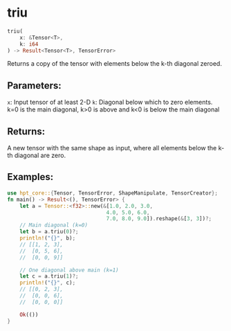 # triu
```rust
triu(
    x: &Tensor<T>,
    k: i64
) -> Result<Tensor<T>, TensorError>
```
Returns a copy of the tensor with elements below the k-th diagonal zeroed.

## Parameters:
`x`: Input tensor of at least 2-D
`k`: Diagonal below which to zero elements. k=0 is the main diagonal, k>0 is above and k<0 is below the main diagonal

## Returns:
A new tensor with the same shape as input, where all elements below the k-th diagonal are zero.

## Examples:
```rust
use hpt_core::{Tensor, TensorError, ShapeManipulate, TensorCreator};
fn main() -> Result<(), TensorError> {
    let a = Tensor::<f32>::new(&[1.0, 2.0, 3.0, 
                                4.0, 5.0, 6.0,
                                7.0, 8.0, 9.0]).reshape(&[3, 3])?;
    // Main diagonal (k=0)
    let b = a.triu(0)?;
    println!("{}", b);
    // [[1, 2, 3],
    //  [0, 5, 6],
    //  [0, 0, 9]]

    // One diagonal above main (k=1)
    let c = a.triu(1)?;
    println!("{}", c);
    // [[0, 2, 3],
    //  [0, 0, 6],
    //  [0, 0, 0]]

    Ok(())
}
```